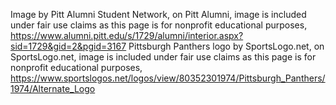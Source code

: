 Image by Pitt Alumni Student Network, on Pitt Alumni, image is included under fair use claims as this page is for nonprofit educational purposes, https://www.alumni.pitt.edu/s/1729/alumni/interior.aspx?sid=1729&gid=2&pgid=3167
Pittsburgh Panthers logo by SportsLogo.net, on SportsLogo.net, image is included under fair use claims as this page is for nonprofit educational purposes, https://www.sportslogos.net/logos/view/80352301974/Pittsburgh_Panthers/1974/Alternate_Logo

